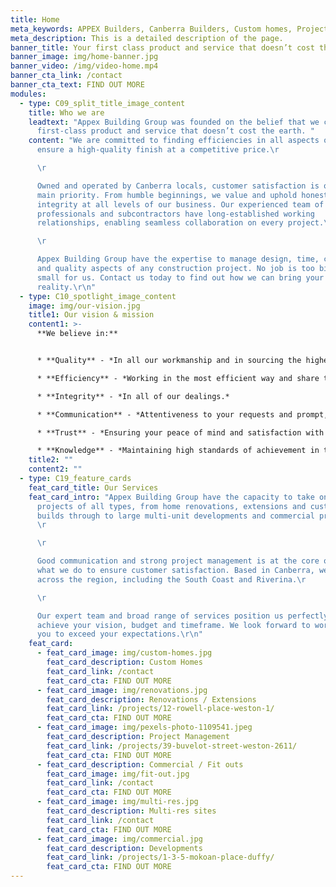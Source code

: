 ```yaml
---
title: Home
meta_keywords: APPEX Builders, Canberra Builders, Custom homes, Project Management.
meta_description: This is a detailed description of the page.
banner_title: Your first class product and service that doesn’t cost the earth.
banner_image: img/home-banner.jpg
banner_video: /img/video-home.mp4
banner_cta_link: /contact
banner_cta_text: FIND OUT MORE
modules:
  - type: C09_split_title_image_content
    title: Who we are
    leadtext: "Appex Building Group was founded on the belief that we can provide a
      first-class product and service that doesn’t cost the earth. "
    content: "We are committed to finding efficiencies in all aspects of our work to
      ensure a high-quality finish at a competitive price.\r

      \r

      Owned and operated by Canberra locals, customer satisfaction is our
      main priority. From humble beginnings, we value and uphold honesty and
      integrity at all levels of our business. Our experienced team of
      professionals and subcontractors have long-established working
      relationships, enabling seamless collaboration on every project.\r

      \r

      Appex Building Group have the expertise to manage design, time, cost
      and quality aspects of any construction project. No job is too big or too
      small for us. Contact us today to find out how we can bring your vision to
      reality.\r\n"
  - type: C10_spotlight_image_content
    image: img/our-vision.jpg
    title1: Our vision & mission
    content1: >-
      **We believe in:** 


      * **Quality** - *In all our workmanship and in sourcing the highest quality materials.*

      * **Efficiency** - *Working in the most efficient way and share the benefits.*

      * **Integrity** - *In all of our dealings.*

      * **Communication** - *Attentiveness to your requests and prompt, open communication.*

      * **Trust** - *Ensuring your peace of mind and satisfaction with the finished product.*	

      * **Knowledge** - *Maintaining high standards of achievement in training and competence.*
    title2: ""
    content2: ""
  - type: C19_feature_cards
    feat_card_title: Our Services
    feat_card_intro: "Appex Building Group have the capacity to take on construction
      projects of all types, from home renovations, extensions and custom home
      builds through to large multi-unit developments and commercial projects.
      \r

      \r

      Good communication and strong project management is at the core of
      what we do to ensure customer satisfaction. Based in Canberra, we work all
      across the region, including the South Coast and Riverina.\r

      \r

      Our expert team and broad range of services position us perfectly to
      achieve your vision, budget and timeframe. We look forward to working with
      you to exceed your expectations.\r\n"
    feat_card:
      - feat_card_image: img/custom-homes.jpg
        feat_card_description: Custom Homes
        feat_card_link: /contact
        feat_card_cta: FIND OUT MORE
      - feat_card_image: img/renovations.jpg
        feat_card_description: Renovations / Extensions
        feat_card_link: /projects/12-rowell-place-weston-1/
        feat_card_cta: FIND OUT MORE
      - feat_card_image: img/pexels-photo-1109541.jpeg
        feat_card_description: Project Management
        feat_card_link: /projects/39-buvelot-street-weston-2611/
        feat_card_cta: FIND OUT MORE
      - feat_card_description: Commercial / Fit outs
        feat_card_image: img/fit-out.jpg
        feat_card_link: /contact
        feat_card_cta: FIND OUT MORE
      - feat_card_image: img/multi-res.jpg
        feat_card_description: Multi-res sites
        feat_card_link: /contact
        feat_card_cta: FIND OUT MORE
      - feat_card_image: img/commercial.jpg
        feat_card_description: Developments
        feat_card_link: /projects/1-3-5-mokoan-place-duffy/
        feat_card_cta: FIND OUT MORE
---
```

